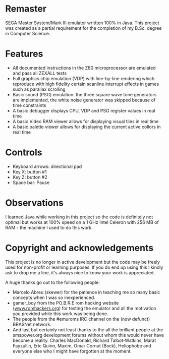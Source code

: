 Remaster
========

SEGA Master System/Mark III emulator writtten 100% in Java. This project was created as a partial requirement for the completion of my B.Sc. degree in Computer Science.

Features
========

* All documented instructions in the Z80 microprocessor are emulated and pass all ZEXALL tests
* Full graphics chip emulation (VDP) with line-by-line rendering which reproduce with high fidelity certain scanline interrupt effects in games such as parallax scrolling
* Basic sound (PSG) emulation: the three square wave tone generators are implemented, the white noise generator was skipped because of time constraints
* A basic debugger displays CPU, VDP and PSG register values in real time
* A basic Video RAM viewer allows for displaying visual tiles in real time
* A basic palette viewer allows for displaying the current active collors in real time

Controls
========

* Keyboard arrows: directional pad
* Key X: button #1
* Key Z: button #2
* Space bar: Pause

Observations
============

I learned Java while working in this project so the code is definitely not optimal but works at 100% speed on a 1 GHz Intel Celeron with 256 MB of RAM - the machine I used to do this work.

Copyright and acknowledgements
==============================

This project is no longer in active development but the code may be freely used for non-profit or learning purposes. If you do end up using this I kindly ask to drop me a line, it's always nice to know your work is appreciated.

A huge thanks go out to the following people:

* Marcelo Abreu (skewer) for the patience in teaching me so many basic concepts when I was so inexperienced. 
* gamer_boy from the PO.B.R.E rom hacking website (www.romhackers.org) for testing the emulator and all the motivation you provided while this work was being done.
* The people from the #emuroms IRC channel on the (now defunct) BRASNet network.
* And last but certainly not least thanks to the all the brilliant people at the smspower.org development forums without whom this would never have become a reality. Charles MacDonald, Richard Talbot-Watkins, Marat Fayzullin, Eric Quinn, Maxim, Omar Cornut (Bock), Heliophobe and everyone else who I might have forgotten at the moment.
